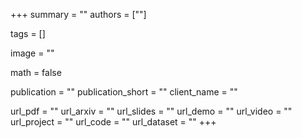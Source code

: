 +++
summary = ""
authors = [""]

tags = []

image = ""

math = false

publication = ""
publication_short = ""
client_name = ""

url_pdf = ""
url_arxiv = ""
url_slides = ""
url_demo = ""
url_video = ""
url_project = ""
url_code = ""
url_dataset = ""
+++
